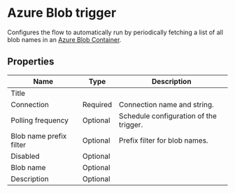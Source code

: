# Azure Blob trigger

Configures the flow to automatically run by periodically fetching a list of all blob names in an [Azure Blob Container](https://learn.microsoft.com/en-us/azure/storage/blobs/storage-blobs-introduction#containers).


<!--![topic](https://profitbasedocs.blob.core.windows.net/flowimages/topic-trigger.png)-->



## Properties


| Name           | Type     | Description                                      |
|----------------|----------|--------------------------------------------------|
| Title          |          |                                                  |
| Connection     | Required | Connection name and string.                      |
| Polling frequency| Optional | Schedule configuration of the trigger.         |
| Blob name prefix filter | Optional | Prefix filter for blob names.           |
| Disabled       | Optional |                                                  |
| Blob name      | Optional |                                                  |
| Description    | Optional |                                                  |

